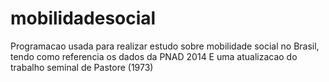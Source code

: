 # mobilidadesocial
Programacao usada para realizar estudo sobre mobilidade social no Brasil, tendo como referencia os dados da PNAD 2014
E uma atualizacao do trabalho seminal de Pastore (1973)

